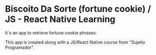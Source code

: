 # Biscoito Da Sorte (fortune cookie) / JS - React Native Learning

It`s an app to retrieve fortune cookie phrases.

This app is created along with a JS/React Native course from "Sujeito Programador".
 
